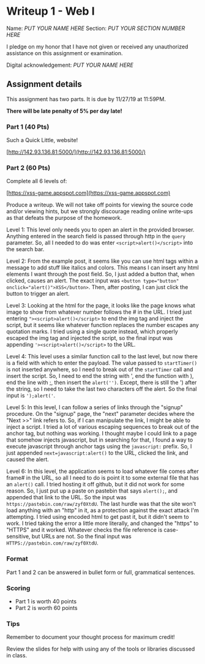 # Writeup 1 - Web I

Name: *PUT YOUR NAME HERE*
Section: *PUT YOUR SECTION NUMBER HERE*

I pledge on my honor that I have not given or received any unauthorized assistance on this assignment or examination.

Digital acknowledgement: *PUT YOUR NAME HERE*


## Assignment details
This assignment has two parts. It is due by 11/27/19 at 11:59PM.

**There will be late penalty of 5% per day late!**

### Part 1 (40 Pts)

Such a Quick Little, website!

[http://142.93.136.81:5000/](http://142.93.136.81:5000/)

### Part 2 (60 Pts)
Complete all 6 levels of:

[https://xss-game.appspot.com](https://xss-game.appspot.com)

Produce a writeup. We will not take off points for viewing the source code and/or viewing hints, but we strongly discourage reading online write-ups as that defeats the purpose of the homework.

Level 1: This level only needs you to open an alert in the provided browser. Anything entered in the search field is passed through http in the `query` parameter. So, all I needed to do was enter `<script>alert()</script>` into the search bar. 

Level 2: From the example post, it seems like you can use html tags within a message to add stuff like italics and colors. This means I can insert any html elements I want through the post field. So, I just added a button that, when clicked, causes an alert. The exact input was `<button type="button" onclick="alert()">XSS</button>`. Then, after posting, I can just click the button to trigger an alert.

Level 3: Looking at the html for the page, it looks like the page knows what image to show from whatever number follows the # in the URL. I tried just entering `"><script>alert()</script>` to end the img tag and inject the script, but it seems like whatever function replaces the number escapes any quotation marks. I tried using a single quote instead, which properly escaped the img tag and injected the script, so the final input was appending `'><script>alert()</script>` to the URL. 

Level 4: This level uses a similar function call to the last level, but now there is a field with which to enter the payload. The value passed to `startTimer()` is not inserted anywhere, so I need to break out of the `startTimer` call and insert the script. So, I need to end the string with ', end the function with ), end the line with ;, then insert the `alert('')`. Except, there is still the ') after the string, so I need to take the last two characters off the alert. So the final input is `');alert('`. 

Level 5: In this level, I can follow a series of links through the "signup" procedure. On the "signup" page, the "next" parameter decides where the "Next >>" link refers to. So, if I can manipulate the link, I might be able to inject a script. I tried a lot of various escaping sequences to break out of the anchor tag, but nothing was working. I thought maybe I could link to a page that somehow injects javascript, but in searching for that, I found a way to execute javascript through anchor tags using the `javascript:` prefix. So, I just appended `next=javascript:alert()` to the URL, clicked the link, and caused the alert. 

Level 6: In this level, the application seems to load whatever file comes after frame# in the URL, so all I need to do is point it to some external file that has an `alert()` call. I tried hosting it off github, but it did not work for some reason. So, I just put up a paste on pastebin that says `alert();`, and appended that link to the URL. So the input was `https://pastebin.com/raw/zyf0XtdU`. The last hurdle was that the site won't load anything with an "http" in it, as a protection against the exact attack I'm attempting. I tried using encoded html to get past it, but it didn't seem to work. I tried taking the error a little more literally, and changed the "https" to "HTTPS" and it worked. Whatever checks the file reference is case-sensitive, but URLs are not. So the final input was `HTTPS://pastebin.com/raw/zyf0XtdU`.


### Format

Part 1 and 2 can be answered in bullet form or full, grammatical sentences.

### Scoring

* Part 1 is worth 40 points
* Part 2 is worth 60 points

### Tips

Remember to document your thought process for maximum credit!

Review the slides for help with using any of the tools or libraries discussed in
class.

